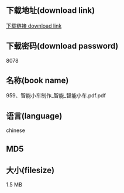 ## 下载地址(download link)
[下载链接 download link](https://voluble-croquembouche-d321dc.netlify.app/?s=959%E3%80%81%E6%99%BA%E8%83%BD%E5%B0%8F%E8%BD%A6%E5%88%B6%E4%BD%9C_%E6%99%BA%E8%83%BD_%E6%99%BA%E8%83%BD%E5%B0%8F%E8%BD%A6.pdf)

## 下载密码(download password)
8078

## 名称(book name)
959、智能小车制作_智能_智能小车.pdf.pdf

## 语言(language)
chinese

## MD5


## 大小(filesize)
1.5 MB
